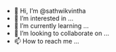 - 👋 Hi, I’m @sathwikvintha
- 👀 I’m interested in ...
- 🌱 I’m currently learning ...
- 💞️ I’m looking to collaborate on ...
- 📫 How to reach me ...

<!---
sathwikvintha/sathwikvintha is a ✨ special ✨ repository because its `README.md` (this file) appears on your GitHub profile.
You can click the Preview link to take a look at your changes.
--->
